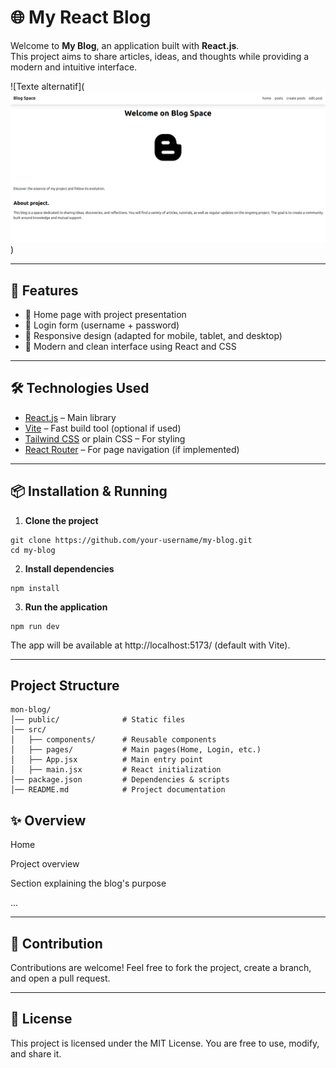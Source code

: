 # 🌐 My React Blog

Welcome to **My Blog**, an application built with **React.js**.  
This project aims to share articles, ideas, and thoughts while providing a modern and intuitive interface.

![Texte alternatif](![Texte alternatif](public/Capture%20d’écran%20du%202025-08-23%2016-00-32.png))

---

## 🚀 Features

- 📝 Home page with project presentation  
- 🔐 Login form (username + password)  
- 📱 Responsive design (adapted for mobile, tablet, and desktop)  
- 🎨 Modern and clean interface using React and CSS  

---

## 🛠️ Technologies Used

- [React.js](https://reactjs.org/) – Main library  
- [Vite](https://vitejs.dev/) – Fast build tool (optional if used)  
- [Tailwind CSS](https://tailwindcss.com/) or plain CSS – For styling  
- [React Router](https://reactrouter.com/) – For page navigation (if implemented)  

---

## 📦 Installation & Running

1. **Clone the project**
  ```
  git clone https://github.com/your-username/my-blog.git
  cd my-blog
  ```

2. **Install dependencies**
  ```
  npm install
  ```

3. **Run the application**
  ```
  npm run dev
  ```

The app will be available at http://localhost:5173/
 (default with Vite).

---

## Project Structure
  ```
  mon-blog/
  │── public/              # Static files
  │── src/
  │   ├── components/      # Reusable components
  │   ├── pages/           # Main pages(Home, Login, etc.)
  │   ├── App.jsx          # Main entry point
  │   ├── main.jsx         # React initialization
  │── package.json         # Dependencies & scripts
  │── README.md            # Project documentation

  ```

## ✨ Overview

  Home

  Project overview

  Section explaining the blog's purpose

  ...

---

## 🤝 Contribution

  Contributions are welcome!
  Feel free to fork the project, create a branch, and open a pull request.

---

## 📜 License

  This project is licensed under the MIT License.
  You are free to use, modify, and share it.